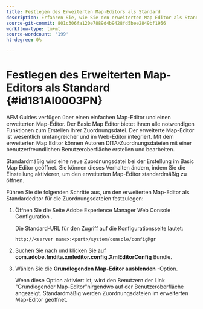 ```yaml
---
title: Festlegen des Erweiterten Map-Editors als Standard
description: Erfahren Sie, wie Sie den erweiterten Map Editor als Standard festlegen.
source-git-commit: 801c306fa120e7889d4b9428fd5bee2849bf1956
workflow-type: tm+mt
source-wordcount: '199'
ht-degree: 0%

---
```



# Festlegen des Erweiterten Map-Editors als Standard {#id181AI0003PN}

AEM Guides verfügen über einen einfachen Map-Editor und einen erweiterten Map-Editor. Der Basic Map Editor bietet Ihnen alle notwendigen Funktionen zum Erstellen Ihrer Zuordnungsdatei. Der erweiterte Map-Editor ist wesentlich umfangreicher und im Web-Editor integriert. Mit dem erweiterten Map Editor können Autoren DITA-Zuordnungsdateien mit einer benutzerfreundlichen Benutzeroberfläche erstellen und bearbeiten.

Standardmäßig wird eine neue Zuordnungsdatei bei der Erstellung im Basic Map Editor geöffnet. Sie können dieses Verhalten ändern, indem Sie die Einstellung aktivieren, um den erweiterten Map-Editor standardmäßig zu öffnen.

Führen Sie die folgenden Schritte aus, um den erweiterten Map-Editor als Standardeditor für die Zuordnungsdateien festzulegen:

1. Öffnen Sie die Seite Adobe Experience Manager Web Console Configuration .

   Die Standard-URL für den Zugriff auf die Konfigurationsseite lautet:

   ```http
   http://<server name>:<port>/system/console/configMgr
   ```

1. Suchen Sie nach und klicken Sie auf **com.adobe.fmdita.xmleditor.config.XmlEditorConfig** Bundle.

1. Wählen Sie die **Grundlegenden Map-Editor ausblenden** -Option.

   Wenn diese Option aktiviert ist, wird den Benutzern der Link &quot;Grundlegender Map-Editor&quot;nirgendwo auf der Benutzeroberfläche angezeigt. Standardmäßig werden Zuordnungsdateien im erweiterten Map-Editor geöffnet.


